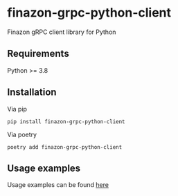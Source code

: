 # finazon-grpc-python-client
Finazon gRPC client library for Python

## Requirements
Python >= 3.8

## Installation

Via pip
```shell
pip install finazon-grpc-python-client
```
Via poetry
```shell
poetry add finazon-grpc-python-client
```

## Usage examples
Usage examples can be found [here](https://github.com/mivxxx/finazon-grpc-python-client/tree/main/examples)